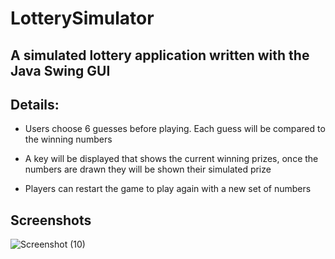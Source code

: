 # LotterySimulator

A simulated lottery application written with the Java Swing GUI 
---

## Details:
* Users choose 6 guesses before playing. Each guess will be compared to the winning numbers

* A key will be displayed that shows the current winning prizes, once the numbers are drawn they will be shown their simulated prize

* Players can restart the game to play again with a new set of numbers


## Screenshots
    
![Screenshot (10)](https://user-images.githubusercontent.com/105665813/177230354-eee47e51-7d17-4ffe-ba1c-6d277310de3f.png)

